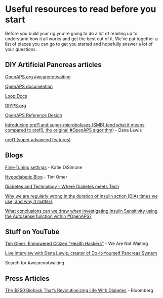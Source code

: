 # Useful resources to read before you start

Before you build your rig you're going to do a lot of reading up to understand how it all works and get the best out of it. We've put together a list of places you can go to get you started and hopefully answer a lot of your questions.

## DIY Artificial Pancreas articles

[OpenAPS.org #wearenotwaiting](https://openaps.org/)

[OpenAPS documention](http://openaps.readthedocs.io/en/latest/)

[Loop Docs](https://loopkit.github.io/loopdocs/)

[DIYPS.org](https://diyps.org/)

[OpenAPS Reference Design](https://openaps.org/reference-design/)

[Introducing oref1 and super-microboluses (SMB) (and what it means compared to oref0, the original #OpenAPS algorithm)](https://diyps.org/2017/04/30/introducing-oref1-and-super-microboluses-smb-and-what-it-means-compared-to-oref0-the-original-openaps-algorithm/) - Dana Lewis

[oref1 (super advanced features)](http://openaps.readthedocs.io/en/dev/docs/Customize-Iterate/oref1.html)

## Blogs

[Fine-Tuning settings](http://seemycgm.com/2017/10/29/fine-tuning-settings/) - Katie DiSimone

[Hypodiabetic Blog](https://www.hypodiabetic.co.uk/) - Tim Omer

[Diabetes and Technology - Where Diabetes meets Tech](http://www.diabettech.com/)

[Why we are regularly wrong in the duration of insulin action (DIA) times we use, and why it matters](http://www.diabettech.com/insulin/why-we-are-regularly-wrong-in-the-duration-of-insulin-action-dia-times-we-use-and-why-it-matters/)

[What conclusions can we draw when investigating Insulin Sensitivity using the Autosense function within #OpenAPS?](http://www.diabettech.com/openaps/what-conclusions-can-we-draw-when-investigating-insulin-sensitivity-using-the-autosens-function-within-openaps-an-n1-study/)

## Stuff on YouTube

[Tim Omer: Empowered Citizen "Health Hackers"](https://www.youtube.com/watch?v=RjhkRmL1wOI) - We Are Not Waiting

[Live interview with Dana Lewis, creator of Do-It-Yourself Pancreas System](https://www.youtube.com/watch?v=uvjrPrH0Hrw)

Search for #wearenotwaiting

## Press Articles

[The $250 Biohack That’s Revolutionizing Life With Diabetes](http://androidaps-altguide.readthedocs.io/en/latest/pages/Reading_List.html) - Bloomberg
